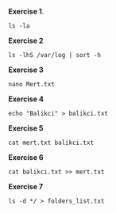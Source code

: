 **Exercise 1**.
```cd ~
ls -la
```


**Exercise 2**
```
ls -lhS /var/log | sort -h

```


**Exercise 3**
```
nano Mert.txt
```



**Exercise 4**
```
echo "Balikci" > balikci.txt
```



**Exercise 5**
```
cat mert.txt balikci.txt
```


**Exercise 6**
```
cat balikci.txt >> mert.txt
```



**Exercise 7**
```
ls -d */ > folders_list.txt
```
